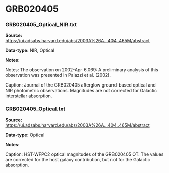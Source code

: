 # GRB020405


### GRB020405_Optical_NIR.txt


**Source:** https://ui.adsabs.harvard.edu/abs/2003A%26A...404..465M/abstract

**Data-type:** NIR, Optical

**Notes:**

Notes: The observation on 2002-Apr-6.069: A preliminary analysis of this observation was presented in Palazzi et al. (2002).

Caption: Journal of the GRB020405 afterglow ground-based optical and NIR photometric observations. Magnitudes are not corrected for Galactic interstellar absorption.

### GRB020405_Optical.txt


**Source:** https://ui.adsabs.harvard.edu/abs/2003A%26A...404..465M/abstract

**Data-type:** Optical

**Notes:**

Caption: HST-WFPC2 optical magnitudes of the GRB020405 OT. The values are corrected for the host galaxy contribution, but not for the Galactic absorption.